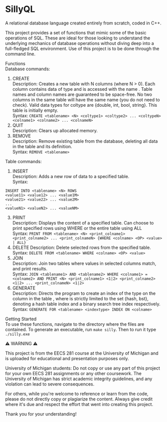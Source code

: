 # SillyQL
A relational database language created entirely from scratch, coded in C++.

This project provides a set of functions that mimic some of the basic operations of SQL. These are ideal for those looking to understand the underlying mechanics of database operations without diving deep into a full-fledged SQL environment. Use of this project is to be done through the command line.

Functions  
Database commands:
1. CREATE  
Description: Creates a new table with N columns (where N > 0). Each column contains data of type <coltype> and is accessed with the name <colname>. Table names and column names are guaranteed to be space-free. No two columns in the same table will have the same name (you do not need to check). Valid data types for coltype are {double, int, bool, string}. This table is initially empty.  
Syntax: ```CREATE <tablename> <N> <coltype1> <coltype2> ... <coltypeN> <colname1> <colname2> ... <colnameN>```  
2. QUIT  
Description: Clears up allocated memory.  
3. REMOVE  
Description: Remove existing table from the database, deleting all data in the table and its definition.  
Syntax: ```REMOVE <tablename>```  

Table commands:
1. INSERT  
Description: Adds a new row of data to a specified table.   
Syntax:  
```
INSERT INTO <tablename> <N> ROWS  
<value11> <value12> ... <value1M>  
<value21> <value22> ... <value2M>  
...  
<valueN1> <valueN2> ... <valueNM>
```  
3. PRINT  
Description: Displays the content of a specified table. Can choose to print specified rows using WHERE or the entire table using ALL  
Syntax: ```PRINT FROM <tablename> <N> <print_colname1> <print_colname2> ... <print_colnameN> {WHERE <colname> <OP> <value> | ALL}```  
4. DELETE
Description: Delete selected rows from the specified table.  
Syntax: ```DELETE FROM <tablename> WHERE <colname> <OP> <value>```  
5. JOIN  
Description: Join two tables where values in selected columns match, and print results.  
Syntax: ```JOIN <tablename1> AND <tablename2> WHERE <colname1> = <colname2> AND PRINT <N> <print_colname1> <1|2> <print_colname2> <1|2> ... <print_colnameN> <1|2>```  
9. GENERATE  
Description: Directs the program to create an index of the type <indextype> on the column <colname> in the table <tablename>, where <indextype> is strictly limited to the set {hash, bst}, denoting a hash table index and a binary search tree index respectively. 
Syntax: ```GENERATE FOR <tablename> <indextype> INDEX ON <colname>```   

Getting Started  
To use these functions, navigate to the directory where the files are contained. To generate an executable, run ```make silly```. Then to run it type ```./silly.exe```  

⚠️ WARNING ⚠️

This project is from the EECS 281 course at the University of Michigan and is uploaded for educational and presentation purposes only.

University of Michigan students: Do not copy or use any part of this project for your own EECS 281 assignments or any other coursework. The University of Michigan has strict academic integrity guidelines, and any violation can lead to severe consequences.

For others, while you're welcome to reference or learn from the code, please do not directly copy or plagiarize the content. Always give credit where it's due and respect the effort that went into creating this project.

Thank you for your understanding!
